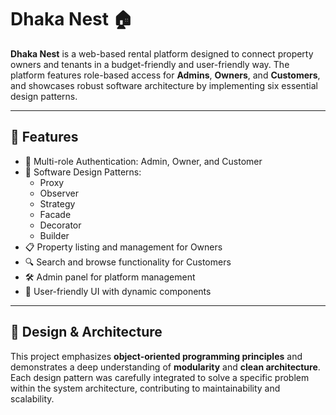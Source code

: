 # Dhaka Nest 🏠

**Dhaka Nest** is a web-based rental platform designed to connect property owners and tenants in a budget-friendly and user-friendly way. The platform features role-based access for **Admins**, **Owners**, and **Customers**, and showcases robust software architecture by implementing six essential design patterns.

---

## 🚀 Features

- 🔐 Multi-role Authentication: Admin, Owner, and Customer
- 🧩 Software Design Patterns:
  - Proxy
  - Observer
  - Strategy
  - Facade
  - Decorator
  - Builder
- 📋 Property listing and management for Owners
- 🔍 Search and browse functionality for Customers
- 🛠 Admin panel for platform management
- 💬 User-friendly UI with dynamic components

---

## 🧠 Design & Architecture

This project emphasizes **object-oriented programming principles** and demonstrates a deep understanding of **modularity** and **clean architecture**. Each design pattern was carefully integrated to solve a specific problem within the system architecture, contributing to maintainability and scalability.


